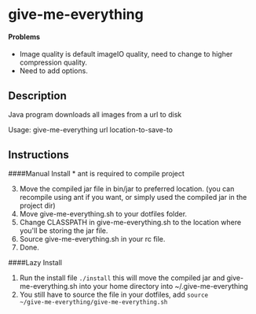 # give-me-everything

#### Problems
- Image quality is default imageIO quality, need to change to higher compression quality.
- Need to add options.

## Description
Java program downloads all images from a url to disk

Usage: give-me-everything url location-to-save-to

## Instructions
####Manual Install
\* ant is required to compile project

3. Move the compiled jar file in bin/jar to preferred location. (you can recompile using ant if you want, or simply used the compiled jar in the project dir)
4. Move give-me-everything.sh to your dotfiles folder.
5. Change CLASSPATH in give-me-everything.sh to the location where you'll be storing the jar file.
5. Source give-me-everything.sh in your rc file.
6. Done.

####Lazy Install

1. Run the install file <code>./install</code> this will move the compiled jar and give-me-everything.sh into your home directory into ~/.give-me-everything
2. You still have to source the file in your dotfiles, add <code>source ~/give-me-everything/give-me-everything.sh</code>